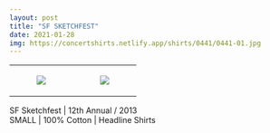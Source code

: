 ```yaml
---
layout: post
title: "SF SKETCHFEST"
date: 2021-01-28
img: https://concertshirts.netlify.app/shirts/0441/0441-01.jpg
---
```




<table style="width:100%;"><tr><td style="vertical-align:top;">
      <figure class="tmblr-full" data-orig-height="2048" data-orig-width="1365" data-orig-src="https://concertshirts.netlify.app/shirts/0441/0441-01.jpg"><img src="https://64.media.tumblr.com/5b570025e9a8feb2c6f00dcc57c4172e/2b6543c4bfe951a9-bd/s540x810/62bd8cc49c835a2e69fafbbc814403b8901b7090.jpg" data-orig-height="2048" data-orig-width="1365" data-orig-src="https://concertshirts.netlify.app/shirts/0441/0441-01.jpg"/></figure></td>
    <td style="vertical-align:top;">
      <figure class="tmblr-full" data-orig-height="2048" data-orig-width="1365" data-orig-src="https://concertshirts.netlify.app/shirts/0441/0441-02.jpg"><img src="https://64.media.tumblr.com/17b91499a413f5681b4499db0aa3b3d2/2b6543c4bfe951a9-96/s540x810/5d0da6a3a0e782c282f8396facef4dab7c5d595c.jpg" data-orig-height="2048" data-orig-width="1365" data-orig-src="https://concertshirts.netlify.app/shirts/0441/0441-02.jpg"/></figure></td>
  </tr></table><p>
  SF Sketchfest | 12th Annual / 2013<br/>SMALL | 100% Cotton | Headline Shirts
</p>
